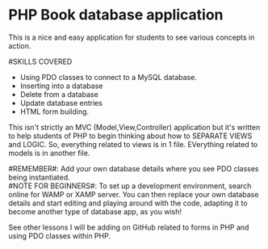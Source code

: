 # PHP Book database application
This is a nice and easy application for students to see various concepts in action.

#SKILLS COVERED
- Using PDO classes to connect to a MySQL database.
- Inserting into a database
- Delete from a database
- Update database entries
- HTML form building.

This isn't strictly an MVC (Model,View,Controller) application but it's written to help students of PHP to begin thinking about how to SEPARATE VIEWS and LOGIC.
So, everything related to views is in 1 file. 
EVerything related to models is in another file.

#REMEMBER#:  Add your own database details where you see PDO classes being instantiated.  
#NOTE FOR BEGINNERS#: To set up a development environment, search online for WAMP or XAMP server. You can then replace your own 
database details and start editing and playing around with the code, adapting it to become another type of database app, as you wish!

See other lessons I will be adding on GitHub related to forms in PHP and using PDO classes within PHP.
